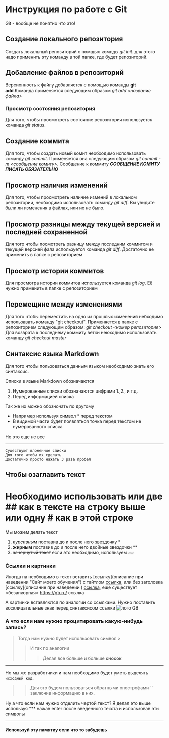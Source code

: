 # Инструкция по работе с Git
Git - вообще не понятно что это!
## Создание локального репозитория
Создать локальный репозиторий с помщью комнды *git init*. для этого надо применить эту команду в той папке, где будет репозиторий.

## Добавление файлов в репозиторий
Версионность к файлу добавляется с помощью команды **git add**.Команда применяется следующим образом *git add <название файла>*

### Просмотр состояния репозитория
Для того, чтобы просмотреть состояние репозитория используется команда *git status*.

## Создание коммита
Для того, чтобы создать новый комит необходимо использовать команду *git commit*. Применяется она следующим образом *git commit -m <сообщение комиту>*. Сообщение к коммиту ***СООБЩЕНИЕ КОМИТУ ПИСАТЬ ОБЯЗАТЕЛЬНО***

## Просмотр наличия изменений
Для того, чтобы просмотреть наличие измений в локальном репозитории, необходимо использовать команду *git diff*. Вы увидите были ли изменения в файлах, или их не было.

## Просмотр разницы между текущей версией и последней сохраненной
Для того чтобы посмотреть разницу между последним коммитом и текущей версией фала используется команда *git diff*. Достаточно ее применить в папке с репозиторием

## Просмотр истории коммитов
Для просмотра истории коммитов используется команда *git log*. Её нужно применить в папке с репозиторием

## Перемещине между изменениями
Для того чтобы переместить на одно из прошлых изменений небходимо использавать команду "git checkout". Применяется в папке с репозиторием следующим образом: *git checkout <номер репозитория>*
Для возврата к последнему коммиту ветки неюходимо использовать команду *git checkout master*

## Синтаксис языка Markdown
Для того чтобы пользоваться данным языком необходимо знать его синтаксис.

Списки в языке Markdown обозначаются
1. Нумерованные списки обозначаются цифрами 1.,2., и т.д.
2. Перед информацией списка

Так же их можно обозночать по другому
* Например используя символ * перед текстом
* В видимой части будет появляться точка перед текстом не нумерованного списка

Но это еще не все
***
    Существуют вложенные списки
    Для того чтобы их сделать
    Достаточно просто нажать 3 раза пробел

## Чтобы озаглавить текст
# Необходимо использовать или две ## как в тексте на строку выше или одну # как в этой строке

Мы можем делать текст 
   1. *курсивным* поставив до и после него звездочку *
   2. **жирным** поставив до и после него двойные звездочки **
   3. ~~зачернутый текст~~ если это необходимо, используем ~~
   
### Ссылки и картинки   
Иногда на необходимо в текст вставить [ссылку](описание при наведении "Сайт моего обучения") с тайтлом [cсылка](https://gb.ru/education "Сайт моего обучения"), или без заголовка [ссылку](описание при наведении ) [ссылка](https://gb.ru/education), еще существует <безанкорная> <https://gb.ru/> ссылка  

А картинки вставляются по аналогии со ссылками. Нужно поставить восклицательные знак перед синтаксисом ссылки ![лого GB](https://conicheva84.ru/wp-content/uploads/2018/12/geekbrains_2.jpg "Лого GB")

### А что если нам нужно процитировать какую-нибудь запись?
>Тогда нам нужно будет использовать символ >
>> И так по аналогии
>>> Делая все больше и больше **сносок**
---
Но мы же разработчики и нам необходимо будет уметь выделять `исходный код`.
>> Для это будем пользоваться обратными опострофами `` заключив информацию в них.

Ну а что если нам нужно отделить чертой текст? Я делал это выше используя *** нажав enter после введенного текста и использовав эти символы
***
#### **Используй эту памятку если что то забудешь**
